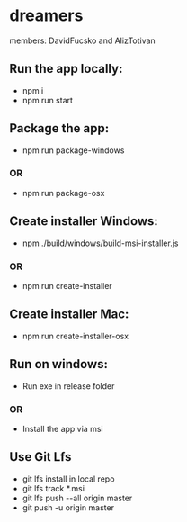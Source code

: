 # dreamers

members: DavidFucsko and AlizTotivan

## Run the app locally:

- npm i
- npm run start

## Package the app:

- npm run package-windows

### OR

- npm run package-osx

## Create installer Windows:

- npm ./build/windows/build-msi-installer.js
### OR 
- npm run create-installer

## Create installer Mac:

- npm run create-installer-osx

## Run on windows:

- Run exe in release folder
### OR 

- Install the app via msi

## Use Git Lfs

- git lfs install in local repo
- git lfs track \*.msi
- git lfs push --all origin master
- git push -u origin master
